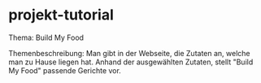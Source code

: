 # projekt-tutorial

Thema: Build My Food

Themenbeschreibung: Man gibt in der Webseite, die Zutaten an, welche man zu Hause liegen hat.
Anhand der ausgewählten Zutaten, stellt
"Build My Food" passende Gerichte vor.
